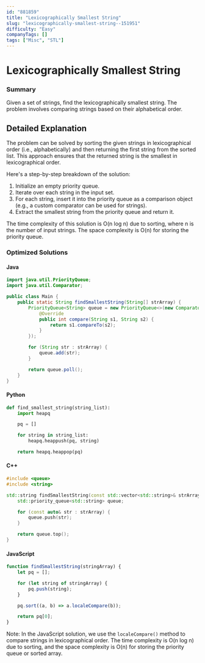 ```yaml
---
id: "881859"
title: "Lexicographically Smallest String"
slug: "lexicographically-smallest-string--151951"
difficulty: "Easy"
companyTags: []
tags: ["Misc", "STL"]
---
```


**Lexicographically Smallest String**
=============================

### Summary
Given a set of strings, find the lexicographically smallest string. The problem involves comparing strings based on their alphabetical order.

## Detailed Explanation
The problem can be solved by sorting the given strings in lexicographical order (i.e., alphabetically) and then returning the first string from the sorted list. This approach ensures that the returned string is the smallest in lexicographical order.

Here's a step-by-step breakdown of the solution:

1.  Initialize an empty priority queue.
2.  Iterate over each string in the input set.
3.  For each string, insert it into the priority queue as a comparison object (e.g., a custom comparator can be used for strings).
4.  Extract the smallest string from the priority queue and return it.

The time complexity of this solution is O(n log n) due to sorting, where n is the number of input strings. The space complexity is O(n) for storing the priority queue.

### Optimized Solutions

#### Java
```java
import java.util.PriorityQueue;
import java.util.Comparator;

public class Main {
    public static String findSmallestString(String[] strArray) {
        PriorityQueue<String> queue = new PriorityQueue<>(new Comparator<String>() {
            @Override
            public int compare(String s1, String s2) {
                return s1.compareTo(s2);
            }
        });

        for (String str : strArray) {
            queue.add(str);
        }

        return queue.poll();
    }
}
```

#### Python
```python
def find_smallest_string(string_list):
    import heapq

    pq = []

    for string in string_list:
        heapq.heappush(pq, string)

    return heapq.heappop(pq)
```

#### C++
```cpp
#include <queue>
#include <string>

std::string findSmallestString(const std::vector<std::string>& strArray) {
    std::priority_queue<std::string> queue;

    for (const auto& str : strArray) {
        queue.push(str);
    }

    return queue.top();
}
```

#### JavaScript
```javascript
function findSmallestString(stringArray) {
    let pq = [];

    for (let string of stringArray) {
        pq.push(string);
    }

    pq.sort((a, b) => a.localeCompare(b));

    return pq[0];
}
```

Note: In the JavaScript solution, we use the `localeCompare()` method to compare strings in lexicographical order. The time complexity is O(n log n) due to sorting, and the space complexity is O(n) for storing the priority queue or sorted array.